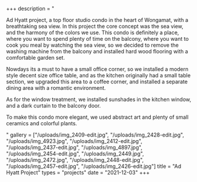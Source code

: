 +++
description = "<p>Ad Hyatt project, a top floor studio condo in the heart of Wongamat, with a breathtaking sea view. In this project the core concept was the sea view, and the harmony of the colors we use. This condo is definitely a place, where you want to spend plenty of time on the balcony, where you want to cook you meal by watching the sea view, so we decided to remove the washing machine from the balcony and installed hard wood flooring with a comfortable garden set. </p><p>Nowdays its a must to have a small office corner, so we installed a modern style decent size office table, and as the kitchen originally had a small table section, we upgraded this area to a coffee corner, and installed a separate dining area with a romantic environment. </p><p>As for the window treatment, we installed sunshades in the kitchen window, and a dark curtain to the balcony door. </p><p>To make this condo more elegant, we used abstract art and plenty of small ceramics and colorful plants.</p>"
gallery = ["/uploads/img_2409-edit.jpg", "/uploads/img_2428-edit.jpg", "/uploads/img_4923.jpg", "/uploads/img_2412-edit.jpg", "/uploads/img_2437-edit.jpg", "/uploads/img_4897.jpg", "/uploads/img_2454-edit.jpg", "/uploads/img_2449.jpg", "/uploads/img_2472.jpg", "/uploads/img_2448-edit.jpg", "/uploads/img_2457-edit.jpg", "/uploads/img_2426-edit.jpg"]
title = "Ad Hyatt Project"
types = "projects"
date = "2021-12-03"
+++
